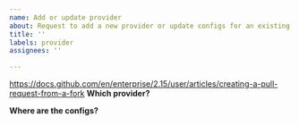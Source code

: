 ```yaml
---
name: Add or update provider
about: Request to add a new provider or update configs for an existing provider.
title: ''
labels: provider
assignees: ''

---
```


https://docs.github.com/en/enterprise/2.15/user/articles/creating-a-pull-request-from-a-fork
**Which provider?**
<!-- Name the provider you want updated -->


**Where are the configs?**
<!-- Most providers supply a .zip file containing all configs and certificates. Please provide a link to the .ovpn config bundle -->


